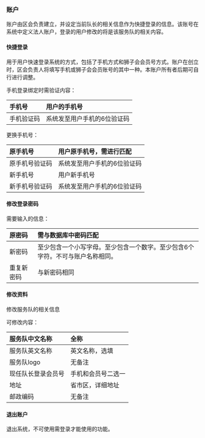### 账户

账户由区会负责建立，并设定当前队长的相关信息作为快捷登录的信息。该账号在系统中定义法人账户，登录的用户修改的将是该服务队的相关内容。

#### 快捷登录

用于用户快速登录系统的方式，包括了手机方式和狮子会会员号方式。账户在创立时，区会负责人将填写手机或狮子会会员账号的其中一种。本账户所有者后期可自行进行调整。

手机登录绑定时需验证内容：

| 手机号 | 用户的手机号 |
| :--- | :--- |
| 手机验证码 | 系统发至用户手机的6位验证码 |

更换手机号：

| 原手机号 | 用户原手机号，需进行匹配 |
| :--- | :--- |
| 原手机号验证码 | 系统发至用户手机的6位验证码 |
| 新手机号 | 用户新手机号 |
| 新手机号验证码 | 系统发至用户手机的6位验证码 |

#### 修改登录密码

需要输入的信息：

| 原密码 | 需与数据库中密码匹配 |
| :--- | :--- |
| 新密码 | 至少包含一个小写字母。至少包含一个数字。至少包含6个字符。不可与账户名称相同。 |
| 重复新密码 | 与新密码相同 |

#### 修改资料

修改服务队的相关信息

可修改内容：

| 服务队中文名称 | 全称 |
| :--- | :--- |
| 服务队英文名称 | 英文名称，选填 |
| 服务队logo | 无备注 |
| 现任队长登录会员号 | 手机和会员号二选一 |
| 地址 | 省市区，详细地址 |
| 邮政编码 | 无备注 |

#### 退出账户

退出系统，不可使用需登录才能使用的功能。

#### 



